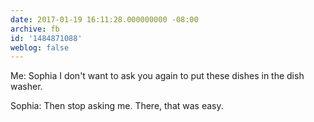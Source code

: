 ```yaml
---
date: 2017-01-19 16:11:28.000000000 -08:00
archive: fb
id: '1484871088'
weblog: false
---
```


Me: Sophia I don't want to ask you again to put these dishes in the dish washer.

Sophia: Then stop asking me. There, that was easy.
